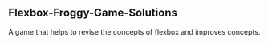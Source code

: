 ## Flexbox-Froggy-Game-Solutions

A game that helps to revise the concepts of flexbox and improves concepts.
